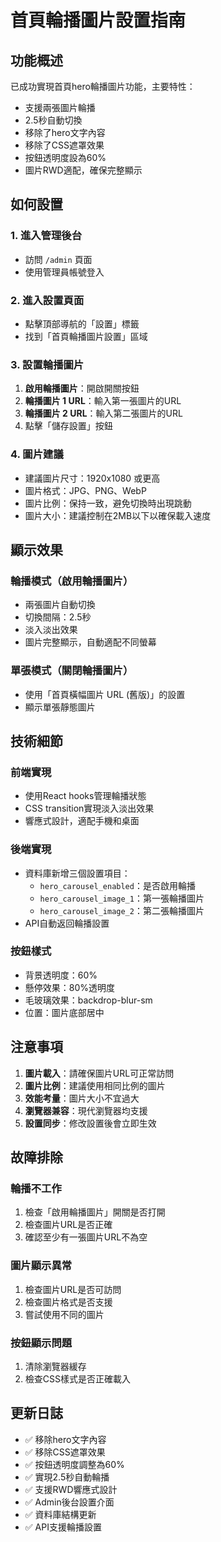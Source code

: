 # 首頁輪播圖片設置指南

## 功能概述

已成功實現首頁hero輪播圖片功能，主要特性：
- 支援兩張圖片輪播
- 2.5秒自動切換
- 移除了hero文字內容
- 移除了CSS遮罩效果
- 按鈕透明度設為60%
- 圖片RWD適配，確保完整顯示

## 如何設置

### 1. 進入管理後台
- 訪問 `/admin` 頁面
- 使用管理員帳號登入

### 2. 進入設置頁面
- 點擊頂部導航的「設置」標籤
- 找到「首頁輪播圖片設置」區域

### 3. 設置輪播圖片
1. **啟用輪播圖片**：開啟開關按鈕
2. **輪播圖片 1 URL**：輸入第一張圖片的URL
3. **輪播圖片 2 URL**：輸入第二張圖片的URL
4. 點擊「儲存設置」按鈕

### 4. 圖片建議
- 建議圖片尺寸：1920x1080 或更高
- 圖片格式：JPG、PNG、WebP
- 圖片比例：保持一致，避免切換時出現跳動
- 圖片大小：建議控制在2MB以下以確保載入速度

## 顯示效果

### 輪播模式（啟用輪播圖片）
- 兩張圖片自動切換
- 切換間隔：2.5秒
- 淡入淡出效果
- 圖片完整顯示，自動適配不同螢幕

### 單張模式（關閉輪播圖片）
- 使用「首頁橫幅圖片 URL (舊版)」的設置
- 顯示單張靜態圖片

## 技術細節

### 前端實現
- 使用React hooks管理輪播狀態
- CSS transition實現淡入淡出效果
- 響應式設計，適配手機和桌面

### 後端實現
- 資料庫新增三個設置項目：
  - `hero_carousel_enabled`：是否啟用輪播
  - `hero_carousel_image_1`：第一張輪播圖片
  - `hero_carousel_image_2`：第二張輪播圖片
- API自動返回輪播設置

### 按鈕樣式
- 背景透明度：60%
- 懸停效果：80%透明度
- 毛玻璃效果：backdrop-blur-sm
- 位置：圖片底部居中

## 注意事項

1. **圖片載入**：請確保圖片URL可正常訪問
2. **圖片比例**：建議使用相同比例的圖片
3. **效能考量**：圖片大小不宜過大
4. **瀏覽器兼容**：現代瀏覽器均支援
5. **設置同步**：修改設置後會立即生效

## 故障排除

### 輪播不工作
1. 檢查「啟用輪播圖片」開關是否打開
2. 檢查圖片URL是否正確
3. 確認至少有一張圖片URL不為空

### 圖片顯示異常
1. 檢查圖片URL是否可訪問
2. 檢查圖片格式是否支援
3. 嘗試使用不同的圖片

### 按鈕顯示問題
1. 清除瀏覽器緩存
2. 檢查CSS樣式是否正確載入

## 更新日誌

- ✅ 移除hero文字內容
- ✅ 移除CSS遮罩效果
- ✅ 按鈕透明度調整為60%
- ✅ 實現2.5秒自動輪播
- ✅ 支援RWD響應式設計
- ✅ Admin後台設置介面
- ✅ 資料庫結構更新
- ✅ API支援輪播設置 